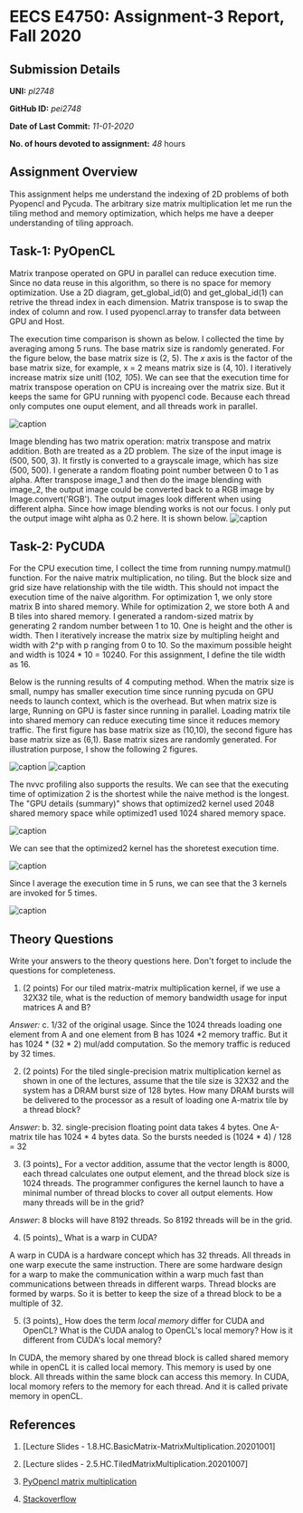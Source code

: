 # EECS E4750: Assignment-3 Report, Fall 2020

## Submission Details

**UNI:** *pl2748*

**GitHub ID:** *pei2748*

**Date of Last Commit:** *11-01-2020*

**No. of hours devoted to assignment:** *48* hours

## Assignment Overview

This assignment helps me understand the indexing of 2D problems of both Pyopencl and Pycuda. The arbitrary size matrix multiplication let me run the tiling method and memory optimization, which helps me have a deeper understanding of tiling approach. 

## Task-1: PyOpenCL

Matrix tranpose operated on GPU in parallel can reduce execution time. Since no data reuse in this algorithm, so there is no space for memory optimization. Use a 2D diagram, get_global_id(0) and get_global_id(1) can retrive the thread index in each dimension. Matrix transpose is to swap the index of column and row. I used pyopencl.array to transfer data between GPU and Host.

The execution time comparison is shown as below. I collected the time by averaging among 5 runs. The base matrix size is randomly generated. For the figure below, the base matrix size is (2, 5). The *x* axis is the factor of the base matrix size, for example, x = 2 means matrix size is (4, 10). I iteratively increase matrix size unitl (10*2, 10*5). We can see that the execution time for matrix transpose operation on CPU is increaing over the matrix size. But it keeps the same for GPU running with pyopencl code. Because each thread only computes one ouput element, and all threads work in parallel.


![caption](plots/HW3_transpose_time_comparison.png)




Image blending has two matrix operation: matrix transpose and matrix addition. Both are treated as a 2D problem. The size of the input image is (500, 500, 3). It firstly is converted to a grayscale image, which has size (500, 500). I generate a random floating point number between 0 to 1 as alpha. After transpose image_1 and then do the image blending with image_2, the output image could be converted back to a RGB image by Image.convert('RGB').  The output images look different when using different alpha. Since how image blending works is not our focus. I only put the output image wiht alpha as 0.2 here. It is shown below.
![caption](plots/alpha_blending.jpg)



## Task-2: PyCUDA

For the CPU execution time, I collect the time from running numpy.matmul() function. For the naive matrix multiplication, no tiling. But the block size and grid size have relationship with the tile width. This should not impact the execution time of the naive algorithm. For optimization 1, we only store matrix B into shared memory. While for optimization 2, we store both A and B tiles into shared memory. I generated a random-sized matrix by generating 2 random number between 1 to 10. One is height and the other is width. Then I iteratively increase the matrix size by multipling height and width with 2^p with p ranging from 0 to 10. So the maximum possible height and width is 1024 * 10 = 10240. For this assignment, I define the tile width as 16. 

Below is the running results of 4 computing method. When the matrix size is small, numpy has smaller execution time since running pycuda on GPU needs to launch context, which is the overhead. But when matrix size is large, Running on GPU is faster since running in parallel. Loading matrix tile into shared memory can reduce executing time since it reduces memory traffic. The first figure has base matrix size as (10,10), the second figure has base matrix size as (6,1). Base matrix sizes are randomly generated. For illustration purpose, I show the following 2 figures.

![caption](plots/HW3_mmul_time_comparison-0.png)
![caption](plots/HW3_mmul_time_comparison-1.png)

The nvvc profiling also supports the results. We can see that the executing time of optimization 2 is the shortest while the naive method is the longest. The "GPU details (summary)" shows that optimized2 kernel used 2048 shared memory space while optimized1 used 1024 shared memory space. 

![caption](plots/GPU.png)

We can see that the optimized2 kernel has the shoretest execution time.

![caption](plots/comparison-3.png)

Since I average the execution time in 5 runs, we can see that the 3 kernels are invoked for 5 times.

![caption](plots/big_5.png)



## Theory Questions

Write your answers to the theory questions here. Don't forget to include the questions for completeness. 

1. (2 points)   For our tiled matrix-matrix multiplication kernel, if we use a 32X32 tile, what is the reduction of memory bandwidth usage for input matrices A and B?

*Answer:* c. 1/32 of the original usage. Since the 1024 threads loading one element from A and one element from B has 1024 *2 memory traffic. But it has 1024 * (32 * 2) mul/add computation. So the memory traffic is reduced by 32 times.

2. (2 points)   For the tiled single-precision matrix multiplication kernel as shown in one of the lectures, assume that the tile size is 32X32 and the system has a DRAM burst size of 128 bytes. How many DRAM bursts will be delivered to the processor as a result of loading one A-matrix tile by a thread block?

*Answer*: b. 32. single-precision floating point data takes 4 bytes. One A-matrix tile has 1024 * 4 bytes data. So the bursts needed is (1024 * 4) / 128 = 32

3. (3 points)_  For a vector addition, assume that the vector length is 8000, each thread calculates one output element, and the thread block size is 1024 threads. The programmer configures the kernel launch to have a minimal number of thread blocks to cover all output elements. How many threads will be in the grid?

*Answer*:  8 blocks will have 8192 threads. So 8192 threads will be in the grid.

4. (5 points)_  What is a warp in CUDA? 

A warp in CUDA is a hardware concept which has 32 threads. All threads in one warp execute the same instruction. There are some hardware design for a warp to make the communication within a warp much fast than communications between threads in different warps. Thread blocks are formed by warps. So it is better to keep the size of a thread block to be a multiple of 32.

5. (3 points)_  How does the term  _local memory_  differ for CUDA and OpenCL? What is the CUDA analog to OpenCL's local memory? How is it different from CUDA's local memory?

In CUDA, the memory shared by one thread block is called shared memory while in openCL it is called local memory. This memory is used by one block. All threads within the same block can access this memory. In CUDA,  local momory refers to the memory for each thread. And it is called private memory in openCL.



## References

1. [Lecture Slides - 1.8.HC.BasicMatrix-MatrixMultiplication.20201001]

2. [Lecture slides - 2.5.HC.TiledMatrixMultiplication.20201007]

3. [PyOpencl matrix multiplication](https://github.com/stefanv/PyOpenCL)
 
4. [Stackoverflow](https://stackoverflow.com/questions/18815489/cuda-tiled-matrix-matrix-multiplication-with-shared-memory-and-matrix-size-whic)